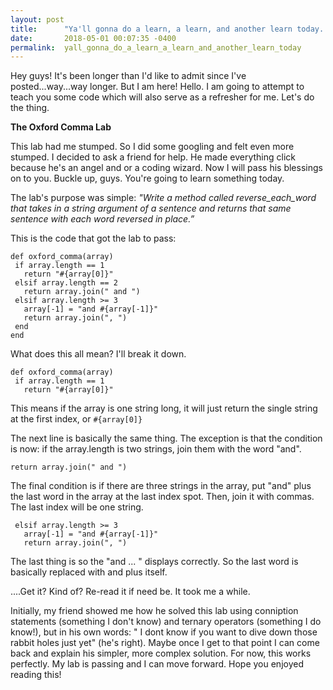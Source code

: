 ```yaml
---
layout: post
title:      "Ya'll gonna do a learn, a learn, and another learn today. "
date:       2018-05-01 00:07:35 -0400
permalink:  yall_gonna_do_a_learn_a_learn_and_another_learn_today
---
```


Hey guys! It's been longer than I'd like to admit since I've posted...way...way longer. But I am here! Hello. I am going to attempt to teach you some code which will also serve as a refresher for me. Let's do the thing.

**The Oxford Comma Lab**

This lab had me stumped. So I did some googling and felt even more stumped. I decided to ask a friend for help. He made everything click because he's an angel and or a coding wizard. Now I will pass his blessings on to you. Buckle up, guys. You're going to learn something today. 

The lab's purpose was simple: *"Write a method called reverse_each_word that takes in a string argument of a sentence and returns that same sentence with each word reversed in place.”*

This is the code that got the lab to pass:

```
def oxford_comma(array)
 if array.length == 1
   return "#{array[0]}"
 elsif array.length == 2
   return array.join(" and ")
 elsif array.length >= 3
   array[-1] = "and #{array[-1]}"
   return array.join(", ")
 end
end
```

What does this all mean? I'll break it down.

```
def oxford_comma(array)
 if array.length == 1
   return "#{array[0]}"
```

This means if the array is one string long, it will just return the single string at the first index, or `#{array[0]}`

The next line is basically the same thing. The exception is that the condition is now: if the array.length is two strings, join them with the word "and".

```
return array.join(" and ")
```

The final condition is if there are three strings in the array, put "and" plus the last word in the array at the last index spot. Then, join it with commas. The last index will be one string. 

```
 elsif array.length >= 3
   array[-1] = "and #{array[-1]}"
   return array.join(", ")
```

The last thing is so the "and ... " displays correctly. So the last word is basically replaced with and plus itself. 


....Get it? Kind of? Re-read it if need be. It took me a while. 

Initially, my friend showed me how he solved this lab using conniption statements (something I don't know) and ternary operators (something I do know!), but in his own words: " I dont know if you want to dive down those rabbit holes just yet" (he's right). Maybe once I get to that point I can come back and explain his simpler, more complex solution. For now, this works perfectly. My lab is passing and I can move forward. Hope you enjoyed reading this! 


